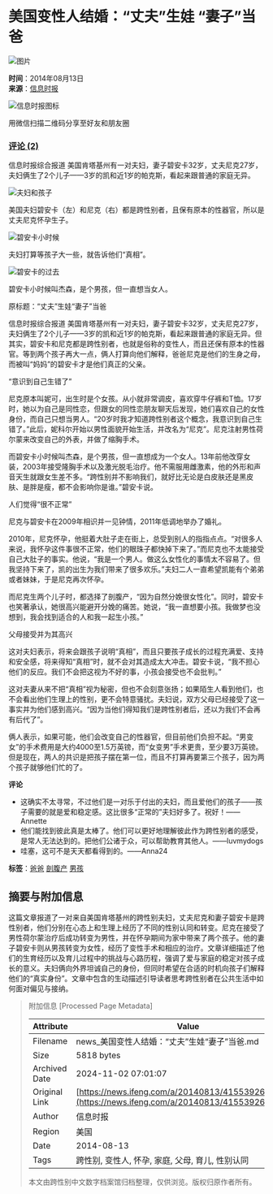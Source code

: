 # 美国变性人结婚：“丈夫”生娃 “妻子”当爸

![图片](https://dolphin.deliver.ifeng.com/c?z=ifeng&la=0&si=2&ci=23&cg=22&c=29&or=232&l=728&bg=728&b=726&u=https://y0.ifengimg.com/34c4a1d78882290c/2012/0528/1x1.gif)

**时间**：2014年08月13日  
**来源**：[信息时报](http://informationtimes.dayoo.com/html/2014-08/13/content_2718364.htm)

![信息时报图标](http://h2.ifengimg.com/0f56ee67a4c375c2/2013/1106/indeccode.png)

用微信扫描二维码分享至好友和朋友圈

### [评论 (2)](http://gentie.ifeng.com/view.html?docUrl=http%3A%2F%2Fnews.ifeng.com%2Fa%2F20140813%2F41553926_0.shtml&docName=%E7%BE%8E%E5%9B%BD%E5%8F%98%E6%80%A7%E4%BA%BA%E7%BB%93%E5%A9%9A%EF%BC%9A%E2%80%9C%E4%B8%88%E5%A4%AB%E2%80%9D%E7%94%9F%E5%A8%83%20%E2%80%9C%E5%A6%BB%E5%AD%90%E2%80%9D%E5%BD%93%E7%88%B8&skey=94cf72&pcUrl=http%3A%2F%2Fnews.ifeng.com%2Fa%2F20140813%2F41553926_0.shtml)

信息时报综合报道 美国肯塔基州有一对夫妇，妻子碧安卡32岁，丈夫尼克27岁，夫妇俩生了2个儿子——3岁的凯和近1岁的帕克斯，看起来跟普通的家庭无异。

![夫妇和孩子](http://y1.ifengimg.com/cmpp/2014/08/13/07/30e1aebb-3df9-4271-9e50-927e2788059c.jpg)

美国夫妇碧安卡（左）和尼克（右）都是跨性别者，且保有原本的性器官，所以是丈夫尼克怀孕生子。

![碧安卡小时候](http://y1.ifengimg.com/cmpp/2014/08/13/07/a3fb5a08-94f3-4340-97a4-f1a40098644c.jpg)

夫妇打算等孩子大一些，就告诉他们“真相”。

![碧安卡的过去](http://y1.ifengimg.com/cmpp/2014/08/13/07/1c07ec65-f3c4-44b8-9afc-2b6be921fc40.jpg)

碧安卡小时候叫杰森，是个男孩，但一直想当女人。

原标题：“丈夫”生娃“妻子”当爸

信息时报综合报道 美国肯塔基州有一对夫妇，妻子碧安卡32岁，丈夫尼克27岁，夫妇俩生了2个儿子——3岁的凯和近1岁的帕克斯，看起来跟普通的家庭无异。但其实，碧安卡和尼克都是跨性别者，也就是俗称的变性人，而且还保有原本的性器官。等到两个孩子再大一点，俩人打算向他们解释，爸爸尼克是他们的生身之母，而被叫“妈妈”的碧安卡才是他们真正的父亲。

“意识到自己生错了”

尼克原本叫妮可，出生时是个女孩。从小就非常调皮，喜欢穿牛仔裤和T恤。17岁时，她以为自己是同性恋，但跟女的同性恋朋友聊天后发现，她们喜欢自己的女性身份，而自己只想当男人。“20岁时我才知道跨性别者这个概念，我意识到自己生错了。”此后，妮科尔开始以男性面貌开始生活，并改名为“尼克”。尼克注射男性荷尔蒙来改变自己的外表，并做了缩胸手术。

而碧安卡小时候叫杰森，是个男孩，但一直想成为一个女人。13年前他改穿女装，2003年接受隆胸手术以及激光脱毛治疗。他不需服用雌激素，他的外形和声音天生就跟女生差不多。“跨性别并不影响我们，就好比无论是白皮肤还是黑皮肤、是胖是瘦，都不会影响你是谁。”碧安卡说。

人们觉得“很不正常”

尼克与碧安卡在2009年相识并一见钟情，2011年低调地举办了婚礼。

2010年，尼克怀孕，他挺着大肚子走在街上，总受到别人的指指点点。“对很多人来说，我怀孕这件事很不正常，他们的眼珠子都快掉下来了。”而尼克也不太能接受自己大肚子的事实。他说，“我是一个男人。做这么女性化的事情太不容易了。但我坚持下来了，凯的出生为我们带来了很多欢乐。”夫妇二人一直希望凯能有个弟弟或者妹妹，于是尼克再次怀孕。

而尼克生两个儿子时，都选择了剖腹产，“因为自然分娩很女性化”。同时，碧安卡也笑著承认，她很高兴能避开分娩的痛苦。她说，“我一直想要小孩。我做梦也没想到，我会找到适合的人和我一起生小孩。”

父母接受并为其高兴

这对夫妇表示，将来会跟孩子说明“真相”，而且只要孩子成长的过程充满爱、支持和安全感，将来得知“真相”时，就不会对其造成太大冲击。碧安卡说，“我不担心他们的反应。我们不会把这视为不好的事，小孩会接受也不会批判。”

这对夫妻从来不把“真相”视为秘密，但也不会刻意张扬；如果陌生人看到他们，也不会看出他们生理上的性别，更不会特意骚扰。夫妇说，双方父母已经接受了这一事实并为他们感到高兴。“因为当他们得知我们是跨性别者后，还以为我们不会再有后代了”。

俩人表示，如果可能，他们会改变自己的性器官，但目前他们负担不起。“男变女”的手术费用是大约4000至1.5万英镑，而“女变男”手术更贵，至少要3万英镑。但是现在，两人的共识是把孩子摆在第一位，而且不打算再要第三个孩子，因为两个孩子就够他们忙的了。

**评论**
- 这确实不太寻常，不过他们是一对乐于付出的夫妇，而且爱他们的孩子——孩子需要的就是爱和稳定感。这比很多“正常的”夫妇好多了。祝好！——Annette
- 他们能找到彼此真是太棒了。他们可以更好地理解彼此作为跨性别者的感受，是常人无法达到的。把他们公诸于众，可以帮助教育其他人。——luvmydogs
- 哇塞，这可不是天天都看得到的。——Anna24

**标签**：[爸爸](http://search.ifeng.com/sofeng/search.action?c=1&q=%E7%88%B8%E7%88%B8) [剖腹产](http://search.ifeng.com/sofeng/search.action?c=1&q=%E5%89%96%E8%85%B9%E4%BA%A7) [男孩](http://search.ifeng.com/sofeng/search.action?c=1&q=%E7%94%B7%E5%AD%A9)

## 摘要与附加信息

<!-- tcd_abstract -->
这篇文章报道了一对来自美国肯塔基州的跨性别夫妇，丈夫尼克和妻子碧安卡是跨性别者，他们分别在心态上和生理上经历了不同的性别认同和转变。尼克在接受了男性荷尔蒙治疗后成功转变为男性，并在怀孕期间为家中带来了两个孩子。他的妻子碧安卡则从男孩转变为女性，经历了变性手术和相应的治疗。文章详细描述了他们的生育经历以及育儿过程中的挑战与心路历程，强调了爱与家庭的稳定对孩子成长的意义。夫妇俩向外界坦诚自己的身份，但同时希望在合适的时机向孩子们解释他们的“真实身份”。文章中包含的生动描述引导读者思考跨性别者在公共生活中如何面对偏见与接纳。
<!-- tcd_abstract_end -->

> 附加信息 [Processed Page Metadata]
>
> | Attribute       | Value                                  |
> |-----------------|----------------------------------------|
> | Filename        | news_美国变性人结婚：“丈夫”生娃“妻子”当爸.md                             |
> | Size            | 5818 bytes                           |
> | Archived Date   | 2024-11-02 07:01:07                             |
> | Original Link   | [https://news.ifeng.com/a/20140813/41553926_0.shtml](https://news.ifeng.com/a/20140813/41553926_0.shtml)                       |
> | Author          | 信息时报                               |
> | Region          | 美国                               |
> | Date            | 2014-08-13                                 |
> | Tags            | 跨性别, 变性人, 怀孕, 家庭, 父母, 育儿, 性别认同                                 |
>
> 本文由跨性别中文数字档案馆归档整理，仅供浏览。版权归原作者所有。
>